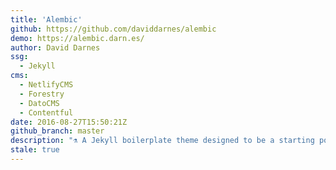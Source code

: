 ```yaml
---
title: 'Alembic'
github: https://github.com/daviddarnes/alembic
demo: https://alembic.darn.es/
author: David Darnes
ssg:
  - Jekyll
cms:
  - NetlifyCMS
  - Forestry
  - DatoCMS
  - Contentful
date: 2016-08-27T15:50:21Z
github_branch: master
description: "⚗️ A Jekyll boilerplate theme designed to be a starting point for any Jekyll website"
stale: true
---
```


